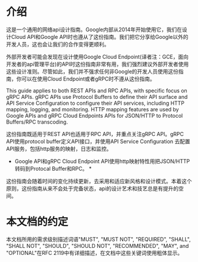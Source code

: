 
# 介绍

这是一个通用的网络api设计指南。Google内部从2014年开始使用它，我们在设计Cloud API和Google API时也遵从了这份指南。我们把它分享给Google以外的开发人员，这也会让我们的合作变得更顺利。

外部开发者可能会发现在设计使用Google Cloud Endpoint(译者注：GCE，面向开发者的api管理平台)的API时这份指南非常有用，我们强烈建议外部开发者使用这些设计准则。尽管如此，我们并不强求任何非Google的开发人员使用这份指南，你可以在使用Cloud Endpoint或者gRPC时不遵从这份指南。

This guide applies to both REST APIs and RPC APIs, with specific focus on gRPC APIs. gRPC APIs use Protocol Buffers to define their API surface and API Service Configuration to configure their API services, including HTTP mapping, logging, and monitoring. HTTP mapping features are used by Google APIs and gRPC Cloud Endpoints APIs for JSON/HTTP to Protocol Buffers/RPC transcoding.

这份指南既适用于REST API也适用于RPC API，并重点关注gRPC API。gRPC API使用protocol buffer定义API接口，并使用API Service Configuration 去配置API服务，包括http服务的映射，日志和监控。
* Google API和gRPC Cloud Endpoint API使用http映射特性用把JSON/HTTP转码到Protocal Buffer和RPC。 *


这份指南会随着时间的变化持续更新，去采用和适应新风格和设计模式。本着这个原则，这份指南从来不会处于完备状态，api的设计艺术和技艺总是有提升的空间。


# 本文档的约定
本文档所用的需求级别描述词语"MUST", "MUST NOT", "REQUIRED", "SHALL", "SHALL NOT", "SHOULD", "SHOULD NOT", "RECOMMENDED", "MAY", and "OPTIONAL"在RFC 2119中有详细描述，在文档中这些关键词使用粗体显示。
